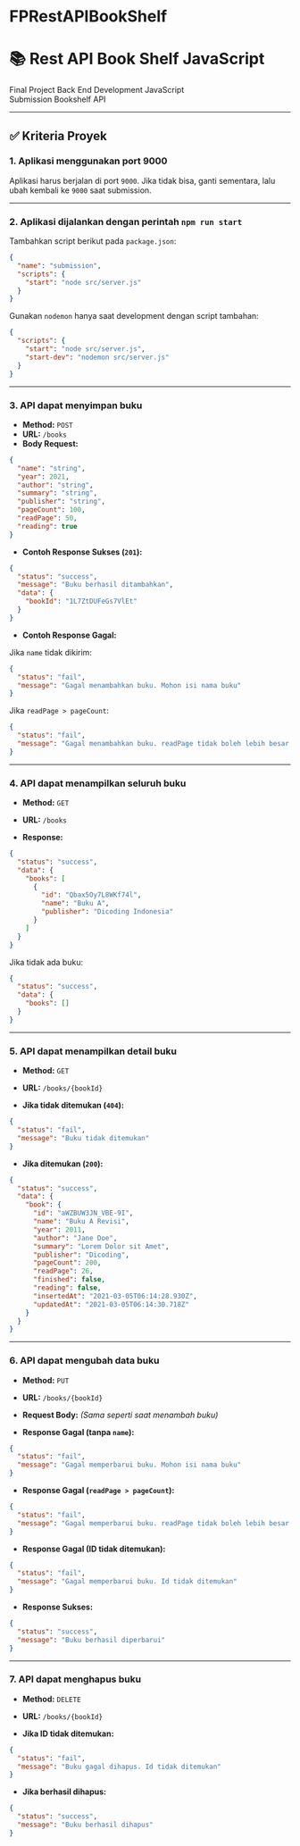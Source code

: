 # FPRestAPIBookShelf

# 📚 Rest API Book Shelf JavaScript

Final Project Back End Development JavaScript  
Submission Bookshelf API

---

## ✅ Kriteria Proyek

### 1. Aplikasi menggunakan port 9000

Aplikasi harus berjalan di port `9000`. Jika tidak bisa, ganti sementara, lalu ubah kembali ke `9000` saat submission.

---

### 2. Aplikasi dijalankan dengan perintah `npm run start`

Tambahkan script berikut pada `package.json`:

```json
{
  "name": "submission",
  "scripts": {
    "start": "node src/server.js"
  }
}
```

Gunakan `nodemon` hanya saat development dengan script tambahan:

```json
{
  "scripts": {
    "start": "node src/server.js",
    "start-dev": "nodemon src/server.js"
  }
}
```

---

### 3. API dapat menyimpan buku

- **Method:** `POST`
- **URL:** `/books`
- **Body Request:**

```json
{
  "name": "string",
  "year": 2021,
  "author": "string",
  "summary": "string",
  "publisher": "string",
  "pageCount": 100,
  "readPage": 50,
  "reading": true
}
```

- **Contoh Response Sukses (`201`):**

```json
{
  "status": "success",
  "message": "Buku berhasil ditambahkan",
  "data": {
    "bookId": "1L7ZtDUFeGs7VlEt"
  }
}
```

- **Contoh Response Gagal:**

Jika `name` tidak dikirim:
```json
{
  "status": "fail",
  "message": "Gagal menambahkan buku. Mohon isi nama buku"
}
```

Jika `readPage > pageCount`:
```json
{
  "status": "fail",
  "message": "Gagal menambahkan buku. readPage tidak boleh lebih besar dari pageCount"
}
```

---

### 4. API dapat menampilkan seluruh buku

- **Method:** `GET`
- **URL:** `/books`

- **Response:**

```json
{
  "status": "success",
  "data": {
    "books": [
      {
        "id": "Qbax5Oy7L8WKf74l",
        "name": "Buku A",
        "publisher": "Dicoding Indonesia"
      }
    ]
  }
}
```

Jika tidak ada buku:
```json
{
  "status": "success",
  "data": {
    "books": []
  }
}
```

---

### 5. API dapat menampilkan detail buku

- **Method:** `GET`
- **URL:** `/books/{bookId}`

- **Jika tidak ditemukan (`404`):**
```json
{
  "status": "fail",
  "message": "Buku tidak ditemukan"
}
```

- **Jika ditemukan (`200`):**
```json
{
  "status": "success",
  "data": {
    "book": {
      "id": "aWZBUW3JN_VBE-9I",
      "name": "Buku A Revisi",
      "year": 2011,
      "author": "Jane Doe",
      "summary": "Lorem Dolor sit Amet",
      "publisher": "Dicoding",
      "pageCount": 200,
      "readPage": 26,
      "finished": false,
      "reading": false,
      "insertedAt": "2021-03-05T06:14:28.930Z",
      "updatedAt": "2021-03-05T06:14:30.718Z"
    }
  }
}
```

---

### 6. API dapat mengubah data buku

- **Method:** `PUT`
- **URL:** `/books/{bookId}`

- **Request Body:** *(Sama seperti saat menambah buku)*

- **Response Gagal (tanpa `name`):**
```json
{
  "status": "fail",
  "message": "Gagal memperbarui buku. Mohon isi nama buku"
}
```

- **Response Gagal (`readPage > pageCount`):**
```json
{
  "status": "fail",
  "message": "Gagal memperbarui buku. readPage tidak boleh lebih besar dari pageCount"
}
```

- **Response Gagal (ID tidak ditemukan):**
```json
{
  "status": "fail",
  "message": "Gagal memperbarui buku. Id tidak ditemukan"
}
```

- **Response Sukses:**
```json
{
  "status": "success",
  "message": "Buku berhasil diperbarui"
}
```

---

### 7. API dapat menghapus buku

- **Method:** `DELETE`
- **URL:** `/books/{bookId}`

- **Jika ID tidak ditemukan:**
```json
{
  "status": "fail",
  "message": "Buku gagal dihapus. Id tidak ditemukan"
}
```

- **Jika berhasil dihapus:**
```json
{
  "status": "success",
  "message": "Buku berhasil dihapus"
}
```
